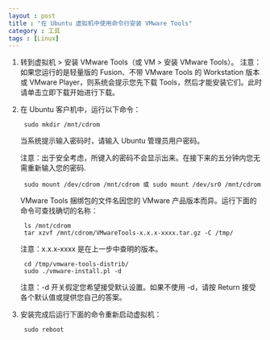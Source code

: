 ```yaml
---
layout : post
title : "在 Ubuntu 虚拟机中使用命令行安装 VMware Tools"
category : 工具
tags : [Linux]
---
```


1. 转到虚拟机 > 安装 VMware Tools（或 VM > 安装 VMware Tools）。
注意：如果您运行的是轻量版的 Fusion、不带 VMware Tools 的 Workstation 版本或 VMware Player，则系统会提示您先下载 Tools，然后才能安装它们。此时请单击立即下载开始进行下载。

	<!--more-->

2. 在 Ubuntu 客户机中，运行以下命令：
	
		sudo mkdir /mnt/cdrom
	
	当系统提示输入密码时，请输入 Ubuntu 管理员用户密码。

	注意：出于安全考虑，所键入的密码不会显示出来。在接下来的五分钟内您无需重新输入您的密码.
	
		sudo mount /dev/cdrom /mnt/cdrom 或 sudo mount /dev/sr0 /mnt/cdrom

	VMware Tools 捆绑包的文件名因您的 VMware 产品版本而异。运行下面的命令可查找确切的名称：
	
		ls /mnt/cdrom
		tar xzvf /mnt/cdrom/VMwareTools-x.x.x-xxxx.tar.gz -C /tmp/

	注意：x.x.x-xxxx 是在上一步中查明的版本。
		
		cd /tmp/vmware-tools-distrib/	
		sudo ./vmware-install.pl -d

	注意：-d 开关假定您希望接受默认设置。如果不使用 -d，请按 Return 接受各个默认值或提供您自己的答案。

3. 安装完成后运行下面的命令重新启动虚拟机：

		sudo reboot